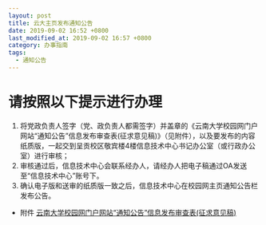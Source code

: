 ```yaml
---
layout: post
title: 云大主页发布通知公告
date: 2019-09-02 16:52 +0800
last_modified_at: 2019-09-02 16:57 +0800
category: 办事指南
tags:
  - 通知公告
---
```


# 请按照以下提示进行办理

1. 将党政负责人签字（党、政负责人都需签字）并盖章的《云南大学校园网门户网站“通知公告”信息发布审查表(征求意见稿)》（见附件），以及要发布的内容纸质版，一起交到呈贡校区敬宾楼4楼信息技术中心书记办公室（或行政办公室）进行审核；
2. 审核通过后，信息技术中心会联系经办人，请经办人把电子稿通过OA发送至“信息技术中心”账号下。
3. 确认电子版和送审的纸质版一致之后，信息技术中心在校园网主页通知公告栏发布公告。

- 附件 [云南大学校园网门户网站“通知公告”信息发布审查表(征求意见稿)](http://65031141.github.io/assets/云南大学校园网门户网站“通知公告”信息发布审查表(征求意见稿).docx)
